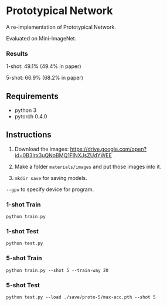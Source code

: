 # Prototypical Network

A re-implementation of Prototypical Network.

Evaluated on Mini-ImageNet.

### Results

1-shot: 49.1% (49.4% in paper)

5-shot: 66.9% (68.2% in paper)

## Requirements

* python 3
* pytorch 0.4.0

## Instructions

1. Download the images: https://drive.google.com/open?id=0B3Irx3uQNoBMQ1FlNXJsZUdYWEE

2. Make a folder `materials/images` and put those images into it.

3. `mkdir save` for saving models.

`--gpu` to specify device for program.

### 1-shot Train

`python train.py`

### 1-shot Test

`python test.py` 

### 5-shot Train

`python train.py --shot 5 --train-way 20`

### 5-shot Test

`python test.py --load ./save/proto-5/max-acc.pth --shot 5`

